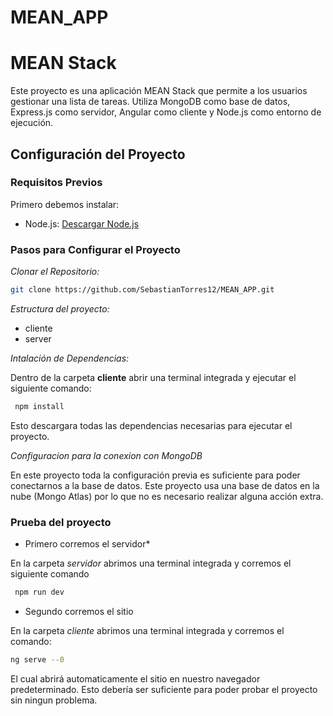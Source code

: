 # MEAN_APP

# MEAN Stack

Este proyecto es una aplicación MEAN Stack que permite a los usuarios gestionar una lista de tareas. Utiliza MongoDB como base de datos, Express.js como servidor, Angular como cliente y Node.js como entorno de ejecución.

## Configuración del Proyecto

### Requisitos Previos
Primero debemos instalar:

- Node.js: [Descargar Node.js](https://nodejs.org/)

### Pasos para Configurar el Proyecto

*Clonar el Repositorio:*
   ```bash 
   git clone https://github.com/SebastianTorres12/MEAN_APP.git
   ```
*Estructura del proyecto:*
* cliente
* server

*Intalación de Dependencias:*  

Dentro de la carpeta **cliente** abrir una terminal integrada y ejecutar el siguiente comando:
  ``` bash
   npm install
  ``` 
Esto descargara todas las dependencias necesarias para ejecutar el proyecto.

*Configuracion para la conexion con MongoDB*  

En este proyecto toda la configuración previa es suficiente para poder conectarnos  a la base de datos.
Este proyecto usa una base de datos en la nube (Mongo Atlas) por lo que no es necesario realizar alguna acción extra.

### Prueba del proyecto

* Primero corremos el servidor*
  
En la carpeta *servidor* abrimos una terminal integrada y corremos el siguiente comando
  ``` bash
   npm run dev
  ```

* Segundo corremos el sitio
  
En la carpeta *cliente* abrimos una terminal integrada y corremos el comando:
  ``` bash
  ng serve --0
  ```

El cual abrirá automaticamente el sitio en nuestro navegador predeterminado.
Esto debería ser suficiente para poder probar el proyecto sin ningun problema.

